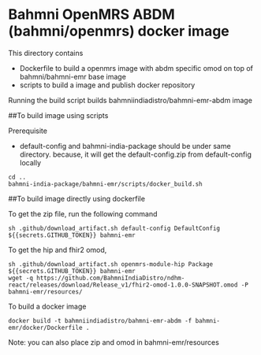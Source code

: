 # Bahmni OpenMRS ABDM (bahmni/openmrs) docker image

This directory contains
- Dockerfile to build a openmrs image with abdm specific omod on top of bahmni/bahmni-emr base image
- scripts to build a image and publish docker repository 

Running the build script builds bahmniindiadistro/bahmni-emr-abdm image

##To build image using scripts

Prerequisite
- default-config and bahmni-india-package should be under same directory. because, it will get the default-config.zip from default-config locally
```
cd ..
bahmni-india-package/bahmni-emr/scripts/docker_build.sh 
```
##To build image directly using dockerfile

To get the zip file, run the following command
```
sh .github/download_artifact.sh default-config DefaultConfig ${{secrets.GITHUB_TOKEN}} bahmni-emr
```
To get the hip and fhir2 omod,
```
sh .github/download_artifact.sh openmrs-module-hip Package ${{secrets.GITHUB_TOKEN}} bahmni-emr
wget -q https://github.com/BahmniIndiaDistro/ndhm-react/releases/download/Release_v1/fhir2-omod-1.0.0-SNAPSHOT.omod -P bahmni-emr/resources/
```
To build a docker image
```
docker build -t bahmniindiadistro/bahmni-emr-abdm -f bahmni-emr/docker/Dockerfile . 
```
Note: you can also place zip and omod in bahmni-emr/resources